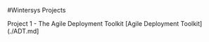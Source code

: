 #Wintersys Projects

Project 1  - The Agile Deployment Toolkit
[Agile Deployment Toolkit](./ADT.md]
